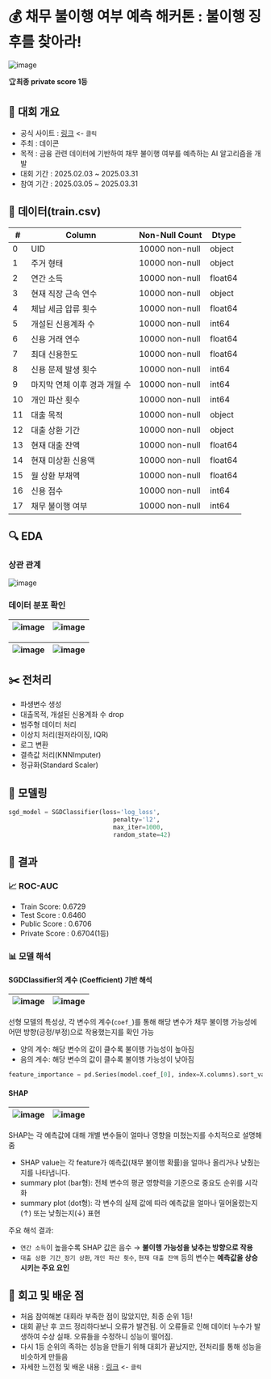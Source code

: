 # 💰 채무 불이행 여부 예측 해커톤 : 불이행 징후를 찾아라!

![image](https://github.com/user-attachments/assets/955ad114-ffac-4399-a290-343765cf0ada)

🏆**최종 private score 1등**

## 📝 대회 개요
- 공식 사이트 : [링크](https://dacon.io/competitions/official/236450/overview/description) <- `클릭`
- 주최 : 데이콘
- 목적 : 금융 관련 데이터에 기반하여 채무 불이행 여부를 예측하는 AI 알고리즘을 개발
- 대회 기간 : 2025.02.03 ~ 2025.03.31
- 참여 기간 : 2025.03.05 ~ 2025.03.31

## 📁 데이터(train.csv)
| #   | Column                   | Non-Null Count   | Dtype    |
|-----|--------------------------|------------------|----------|
| 0   | UID                      | 10000 non-null   | object   |
| 1   | 주거 형태                 | 10000 non-null   | object   |
| 2   | 연간 소득                 | 10000 non-null   | float64  |
| 3   | 현재 직장 근속 연수       | 10000 non-null   | object   |
| 4   | 체납 세금 압류 횟수       | 10000 non-null   | float64  |
| 5   | 개설된 신용계좌 수        | 10000 non-null   | int64    |
| 6   | 신용 거래 연수            | 10000 non-null   | float64  |
| 7   | 최대 신용한도             | 10000 non-null   | float64  |
| 8   | 신용 문제 발생 횟수       | 10000 non-null   | int64    |
| 9   | 마지막 연체 이후 경과 개월 수 | 10000 non-null   | int64    |
| 10  | 개인 파산 횟수            | 10000 non-null   | int64    |
| 11  | 대출 목적                 | 10000 non-null   | object   |
| 12  | 대출 상환 기간            | 10000 non-null   | object   |
| 13  | 현재 대출 잔액            | 10000 non-null   | float64  |
| 14  | 현재 미상환 신용액        | 10000 non-null   | float64  |
| 15  | 월 상환 부채액            | 10000 non-null   | float64  |
| 16  | 신용 점수                 | 10000 non-null   | int64    |
| 17  | 채무 불이행 여부          | 10000 non-null   | int64    |

## 🔍 EDA
### 상관 관계
![image](https://github.com/user-attachments/assets/7f9068e1-0bee-485c-b94e-38f35e8fea02)
### 데이터 분포 확인
| ![image](https://github.com/user-attachments/assets/5275394f-86ed-4c69-9b96-9c9a2fef7d3f) | ![image](https://github.com/user-attachments/assets/7d62b09b-a52f-4935-8d98-6ad1fa74df45) | 
|--------------------------------------------------------|--------------------------------------------------------|

|![image](https://github.com/user-attachments/assets/ab300955-bc5d-401e-9f6b-354b90acc45a)| ![image](https://github.com/user-attachments/assets/48a27f15-f25d-4088-95e7-528b62d7187a) |
|--------------------------------------------------------|--------------------------------------------------------|

## ✂️ 전처리
- 파생변수 생성
- 대출목적, 개설된 신용계좌 수 drop
- 범주형 데이터 처리
- 이상치 처리(원저라이징, IQR)
- 로그 변환
- 결측값 처리(KNNImputer)
- 정규화(Standard Scaler)

## 	🤖 모델링
```python
sgd_model = SGDClassifier(loss='log_loss',
                             penalty='l2',
                             max_iter=1000,
                             random_state=42)
```

## 🎯 결과
### 📈 ROC-AUC
- Train Score: 0.6729
- Test Score : 0.6460
- Public Score : 0.6706
- Private Score : 0.6704(1등)

### 📊 모델 해석
#### SGDClassifier의 계수 (Coefficient) 기반 해석
| ![image](https://github.com/user-attachments/assets/f7d07da4-ab8d-4aad-ae62-4e892fafc47f) | ![image](https://github.com/user-attachments/assets/fb88f1ba-e983-4fc7-81ea-a5ed96d2957a) |
|---------------------------------------------------|--------------------------------------------------------|

선형 모델의 특성상, 각 변수의 계수(`coef_`)를 통해 해당 변수가 채무 불이행 가능성에 어떤 방향(긍정/부정)으로 작용했는지를 확인 가능
- 양의 계수: 해당 변수의 값이 클수록 불이행 가능성이 높아짐
- 음의 계수: 해당 변수의 값이 클수록 불이행 가능성이 낮아짐

```python
feature_importance = pd.Series(model.coef_[0], index=X.columns).sort_values(ascending=False)
```

#### SHAP 
| ![image](https://github.com/user-attachments/assets/eef5be89-10b0-44f3-a241-6c28a4941710) | ![image](https://github.com/user-attachments/assets/4459bf4a-44cb-46be-8a25-36e5fc6de7e3) |
|---------------------------------------------------|--------------------------------------------------------|

SHAP는 각 예측값에 대해 개별 변수들이 얼마나 영향을 미쳤는지를 수치적으로 설명해줌

- SHAP value는 각 feature가 예측값(채무 불이행 확률)을 얼마나 올리거나 낮췄는지를 나타냅니다.
- summary plot (bar형): 전체 변수의 평균 영향력을 기준으로 중요도 순위를 시각화
- summary plot (dot형): 각 변수의 실제 값에 따라 예측값을 얼마나 밀어올렸는지(↑) 또는 낮췄는지(↓) 표현

주요 해석 결과:
- `연간 소득`이 높을수록 SHAP 값은 음수 → **불이행 가능성을 낮추는 방향으로 작용**
- `대출 상환 기간_장기 상환`, `개인 파산 횟수`, `현재 대출 잔액` 등의 변수는 **예측값을 상승시키는 주요 요인**

  
## 🧠 회고 및 배운 점
- 처음 참여해본 대회라 부족한 점이 많았지만, 최종 순위 1등!
- 대회 끝난 후 코드 정리하다보니 오류가 발견됨. 이 오류들로 인해 데이터 누수가 발생하여 수상 실패. 오류들을 수정하니 성능이 떨어짐.
- 다시 1등 순위의 족하는 성능을 만들기 위해 대회가 끝났지만, 전처리를 통해 성능을 비슷하게 만들음
- 자세한 느낀점 및 배운 내용 : [링크](https://accessible-riverbed-2b7.notion.site/1ca2f571f79c80f2beddcb08b03950de) <- `클릭`
